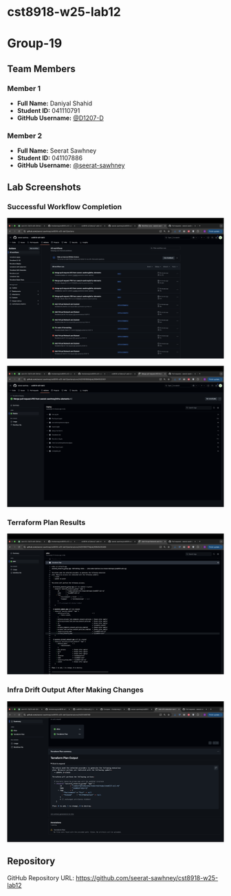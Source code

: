 # cst8918-w25-lab12
# Group-19

## Team Members

### Member 1
- **Full Name:** Daniyal Shahid
- **Student ID:** 041110791
- **GitHub Username:** [@D1207-D](https://github.com/D1207-D)

### Member 2
- **Full Name:** Seerat Sawhney
- **Student ID:** 041107886
- **GitHub Username:** [@seerat-sawhney](https://github.com/seerat-sawhney)

## Lab Screenshots

### Successful Workflow Completion
![All checks passed](screenshots/1.png)

![All checks passed](screenshots/2.png)


### Terraform Plan Results
![Terraform Plan](screenshots/3.png)

### Infra Drift Output After Making Changes
![Infra Drift](screenshots/4.png)


## Repository
GitHub Repository URL: https://github.com/seerat-sawhney/cst8918-w25-lab12

